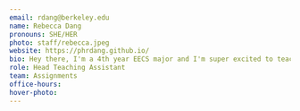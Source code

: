 ```yaml
---
email: rdang@berkeley.edu
name: Rebecca Dang
pronouns: SHE/HER
photo: staff/rebecca.jpeg
website: https://phrdang.github.io/
bio: Hey there, I'm a 4th year EECS major and I'm super excited to teach Data 101! Happy to chat about this course, classes and clubs at Berkeley, professional development, guitar, books, movies, TV, music, and more :D
role: Head Teaching Assistant
team: Assignments
office-hours: 
hover-photo: 
---
```

